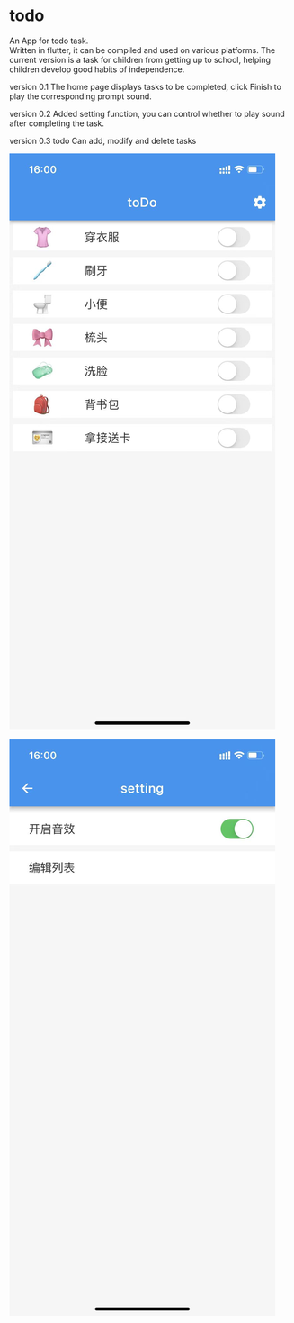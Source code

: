 # todo

An App for todo task.  
Written in flutter, it can be compiled and used on various platforms.
The current version is a task for children from getting up to school, helping children develop good habits of independence.

version 0.1
The home page displays tasks to be completed, click Finish to play the corresponding prompt sound.

version 0.2
Added setting function, you can control whether to play sound after completing the task.

version 0.3 todo 
Can add, modify and delete tasks

![](screenshot/main.jpeg)

![](screenshot/setting.jpeg)
